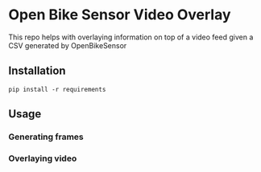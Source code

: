 # Open Bike Sensor Video Overlay

This repo helps with overlaying information on top of a video feed given a CSV generated by OpenBikeSensor

## Installation

```
pip install -r requirements
```

## Usage

### Generating frames

### Overlaying video

